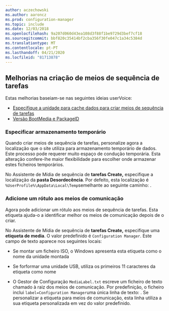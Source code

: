 ```yaml
---
author: aczechowski
ms.author: aaroncz
ms.prod: configuration-manager
ms.topic: include
ms.date: 12/03/2018
ms.openlocfilehash: 9a207d060d43ea108d3f88f1be9729d3bef7cf18
ms.sourcegitcommit: bbf820c35414bf2cba356f30fe047c1a34c5384d
ms.translationtype: MT
ms.contentlocale: pt-PT
ms.lasthandoff: 04/21/2020
ms.locfileid: "81713878"
---
```

## <a name="improvements-to-task-sequence-media-creation"></a><a name="bkmk_tsmedia"></a>Melhorias na criação de meios de sequência de tarefas 
<!--1359388-->

Estas melhorias baseiam-se nas seguintes ideias userVoice:  
- [Especifique a unidade para cache dados para criar meios de sequência de tarefas](https://configurationmanager.uservoice.com/forums/300492-ideas/suggestions/34061488-specify-drive-to-cache-data-for-creating-task-sequ)  
- [Versão BootMedia e PackageID](https://configurationmanager.uservoice.com/forums/300492-ideas/suggestions/32117215-bootmedia-version-and-packageid)  


### <a name="specify-temporary-storage"></a>Especificar armazenamento temporário

Quando criar meios de sequência de tarefas, personalize agora a localização que o site utiliza para armazenamento temporário de dados. Este processo pode requerer muito espaço de condução temporária. Esta alteração confere-lhe maior flexibilidade para escolher onde armazenar estes ficheiros temporários. 

No Assistente de Mídia de sequência de **tarefas Create,** especifique a localização da **pasta Desordecência**. Por defeito, esta localização é `%UserProfile%\AppData\Local\Temp`semelhante ao seguinte caminho: .


### <a name="add-a-label-to-the-media"></a>Adicione um rótulo aos meios de comunicação

Agora pode adicionar um rótulo aos meios de sequência de tarefas. Esta etiqueta ajuda-o a identificar melhor os meios de comunicação depois de o criar.

No Assistente de Mídia de sequência de **tarefas Create,** especifique uma **etiqueta de media**. O valor predefinido é `Configuration Manager`. Este campo de texto aparece nos seguintes locais:  

- Se montar um ficheiro ISO, o Windows apresenta esta etiqueta como o nome da unidade montada  

- Se forformar uma unidade USB, utiliza os primeiros 11 caracteres da etiqueta como nome  

- O Gestor de Configuração `MediaLabel.txt` escreve um ficheiro de texto chamado à raiz dos meios de comunicação. Por predefinição, o ficheiro inclui `label=Configuration Manager`uma única linha de texto: . Se personalizar a etiqueta para meios de comunicação, esta linha utiliza a sua etiqueta personalizada em vez do valor predefinido.  



